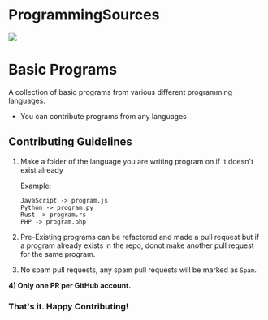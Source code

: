 # ProgrammingSources

<!-- image tag for thumbnail -->
<img src="https://drive.google.com/file/d/1JTwKA1lFyjoWIfRuIsfxDCtSa7Gz3mAm/view?usp=drivesdk"/>

# Basic Programs

A collection of basic programs from various different programming languages.

- You can contribute programs from any languages

## Contributing Guidelines

1.  Make a folder of the language you are writing program on if it doesn't exist already

    Example:

    ```
    JavaScript -> program.js
    Python -> program.py
    Rust -> program.rs
    PHP -> program.php
    ```

2.  Pre-Existing programs can be refactored and made a pull request but if a program already exists in the repo, donot make another pull request for the same program.
3.  No spam pull requests, any spam pull requests will be marked as `Spam`.

**4) Only one PR per GitHub account.**

### That's it. Happy Contributing!


